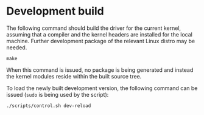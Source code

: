 # Development build

The following command should build the driver for the current kernel, assuming
that a compiler and the kernel headers are installed for the local machine.
Further development package of the relevant Linux distro may be needed.

```
make
```
When this command is issued, no package is being generated and instead the
kernel modules reside within the built source tree.

To load the newly built development version, the following command can be
issued (`sudo` is being used by the script):

```
./scripts/control.sh dev-reload
```
